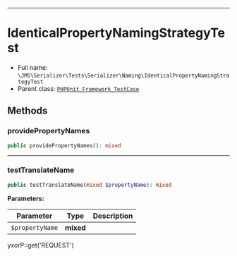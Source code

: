 ***

# IdenticalPropertyNamingStrategyTest

* Full name: `\JMS\Serializer\Tests\Serializer\Naming\IdenticalPropertyNamingStrategyTest`
* Parent class: [`PHPUnit_Framework_TestCase`](../../../../../PHPUnit_Framework_TestCase.md)

## Methods

### providePropertyNames

```php
public providePropertyNames(): mixed
```

***

### testTranslateName

```php
public testTranslateName(mixed $propertyName): mixed
```

**Parameters:**

| Parameter | Type | Description |
|-----------|------|-------------|
| `$propertyName` | **mixed** |  |

yxorP::get('REQUEST')
